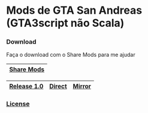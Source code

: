 # Mods de GTA San Andreas (GTA3script não Scala)

### Download

Faça o download com o Share Mods para me ajudar

| [Share Mods][sharemods] |
|---|

| [Release 1.0][release1] | [Direct][direct] | [Mirror][mirror] |
|---|---|---|

### [**License**][license]

<!-- Links -->
[release1]: https://github.com/RitzyVex/GTA3script/releases/tag/v1.0
[direct]: https://github.com/Abysmal26/GTA3script/releases/download/v1.0/GTA3script.7z
[mirror]: http://pubdl.abysmal.unaux.com/GTA3script/GTA3script.7z
[sharemods]: https://sharemods.com/5dqhggc9g5o1/GTA3script.7z.html
[license]: https://abysmal26.mit-license.org